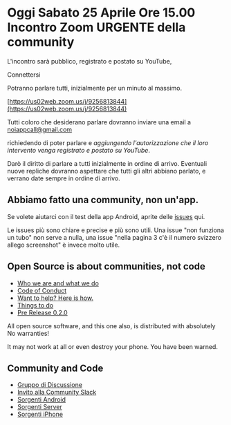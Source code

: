 
# Oggi Sabato 25 Aprile Ore 15.00 Incontro Zoom URGENTE della community

L'incontro sarà pubblico, registrato e postato su YouTube, 

Connettersi

Potranno parlare tutti, inizialmente per un minuto al massimo.

[https://us02web.zoom.us/j/9256813844](https://us02web.zoom.us/j/9256813844)

Tutti coloro che desiderano parlare dovranno inviare una email a [noiappcall@gmail.com](noiappcall@gmail.com)

richiedendo di poter parlare e *aggiungendo l'autorizzazione che il loro intervento venga registrato e postato su YouTube*.

Darò il diritto di parlare a tutti inizialmente in ordine di arrivo. Eventuali nuove repliche dovranno aspettare che tutti gli altri abbiano parlato, e verrano date sempre in ordine di arrivo.

## Abbiamo fatto una community, non un'app.

Se volete aiutarci con il test della app Android, aprite delle [issues](https://github.com/noiapp/noi-app-android/issues) qui.

Le issues più sono chiare e precise e più sono utili. Una issue "non funziona un tubo" non serve a nulla, una issue "nella pagina 3 c'è il numero svizzero allego screenshot" è invece molto utile.


## Open Source is about communities, not code

- [Who we are and what we do](about.md)
- [Code of Conduct](conduct.md)
- [Want to help? Here is how.](helpus.md)
- [Things to do](https://github.com/noiapp/project)
- [Pre Release 0.2.0](https://github.com/noiapp/noi-app-android/releases/tag/0.2.0) 


All open source software, and this one also, is distributed with absolutely No warranties! 

It may not work at all or even destroy your phone. You have been warned.

## Community and Code

- [Gruppo di Discussione](https://groups.google.com/forum/#!forum/noiapp)
- [Invito alla Community Slack](https://join.slack.com/t/noiapp/shared_invite/zt-dzdakd34-KvCn3HMlebqTH4ewlGamhg)
- [Sorgenti Android](https://github.com/noiapp/noi-app-android)
- [Sorgenti Server](https://github.com/noiapp/noiapp-backend)
- [Sorgenti iPhone](https://github.com/noiapp/noi-app-ios)

